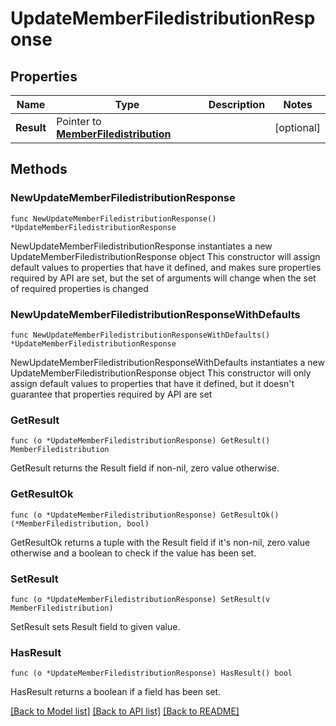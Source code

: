 # UpdateMemberFiledistributionResponse

## Properties

Name | Type | Description | Notes
------------ | ------------- | ------------- | -------------
**Result** | Pointer to [**MemberFiledistribution**](MemberFiledistribution.md) |  | [optional] 

## Methods

### NewUpdateMemberFiledistributionResponse

`func NewUpdateMemberFiledistributionResponse() *UpdateMemberFiledistributionResponse`

NewUpdateMemberFiledistributionResponse instantiates a new UpdateMemberFiledistributionResponse object
This constructor will assign default values to properties that have it defined,
and makes sure properties required by API are set, but the set of arguments
will change when the set of required properties is changed

### NewUpdateMemberFiledistributionResponseWithDefaults

`func NewUpdateMemberFiledistributionResponseWithDefaults() *UpdateMemberFiledistributionResponse`

NewUpdateMemberFiledistributionResponseWithDefaults instantiates a new UpdateMemberFiledistributionResponse object
This constructor will only assign default values to properties that have it defined,
but it doesn't guarantee that properties required by API are set

### GetResult

`func (o *UpdateMemberFiledistributionResponse) GetResult() MemberFiledistribution`

GetResult returns the Result field if non-nil, zero value otherwise.

### GetResultOk

`func (o *UpdateMemberFiledistributionResponse) GetResultOk() (*MemberFiledistribution, bool)`

GetResultOk returns a tuple with the Result field if it's non-nil, zero value otherwise
and a boolean to check if the value has been set.

### SetResult

`func (o *UpdateMemberFiledistributionResponse) SetResult(v MemberFiledistribution)`

SetResult sets Result field to given value.

### HasResult

`func (o *UpdateMemberFiledistributionResponse) HasResult() bool`

HasResult returns a boolean if a field has been set.


[[Back to Model list]](../README.md#documentation-for-models) [[Back to API list]](../README.md#documentation-for-api-endpoints) [[Back to README]](../README.md)


